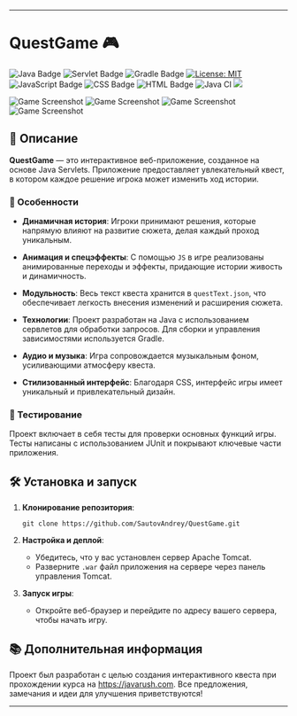 
---

# QuestGame 🎮

![Java Badge](https://img.shields.io/badge/Java-ED8B00?style=for-the-badge&logo=java&logoColor=white)
![Servlet Badge](https://img.shields.io/badge/Servlet-4EA94B?style=for-the-badge&logo=java&logoColor=white)
![Gradle Badge](https://img.shields.io/badge/Gradle-02303A?style=for-the-badge&logo=gradle&logoColor=white)
[![License: MIT](https://img.shields.io/badge/License-MIT-yellow.svg?style=for-the-badge)](https://github.com/SautovAndrey/QuestGame/blob/a0d7ee8720aa362242654f4f618c27cf48f60cc6/LICENSE)
![JavaScript Badge](https://img.shields.io/badge/JavaScript-F7DF1E?style=for-the-badge&logo=javascript&logoColor=black)
![CSS Badge](https://img.shields.io/badge/CSS-1572B6?style=for-the-badge&logo=css3&logoColor=white)
![HTML Badge](https://img.shields.io/badge/HTML-E34F26?style=for-the-badge&logo=html5&logoColor=white)
![Java CI](https://github.com/SautovAndrey/QuestGame/actions/workflows/java-ci.yml/badge.svg)
![](https://komarev.com/ghpvc/?username=sautovandrey)

![Game Screenshot](https://github.com/SautovAndrey/QuestGame/blob/26d59f88a0d83b01310c10e684433d1dfe65a3b3/QGScrin1.png) 
![Game Screenshot](https://github.com/SautovAndrey/QuestGame/blob/26d59f88a0d83b01310c10e684433d1dfe65a3b3/QGScrin2.png) 
![Game Screenshot](https://github.com/SautovAndrey/QuestGame/blob/26d59f88a0d83b01310c10e684433d1dfe65a3b3/QGScrin3.png) 
![Game Screenshot](https://github.com/SautovAndrey/QuestGame/blob/26d59f88a0d83b01310c10e684433d1dfe65a3b3/QGScrin4.png) 

## 📌 Описание

**QuestGame** — это интерактивное веб-приложение, созданное на основе Java Servlets. Приложение предоставляет увлекательный квест, в котором каждое решение игрока может изменить ход истории.

### 🎯 Особенности

- **Динамичная история**: Игроки принимают решения, которые напрямую влияют на развитие сюжета, делая каждый проход уникальным.
  
- **Анимация и спецэффекты**: С помощью `JS` в игре реализованы анимированные переходы и эффекты, придающие истории живость и динамичность.
  
- **Модульность**: Весь текст квеста хранится в `questText.json`, что обеспечивает легкость внесения изменений и расширения сюжета.

- **Технологии**: Проект разработан на Java с использованием сервлетов для обработки запросов. Для сборки и управления зависимостями используется Gradle.

- **Аудио и музыка**: Игра сопровождается музыкальным фоном, усиливающими атмосферу квеста.

- **Стилизованный интерфейс**: Благодаря CSS, интерфейс игры имеет уникальный и привлекательный дизайн.

### 🧪 Тестирование
Проект включает в себя тесты для проверки основных функций игры. Тесты написаны с использованием JUnit и покрывают ключевые части приложения.

## 🛠 Установка и запуск

1. **Клонирование репозитория**:
   ```
   git clone https://github.com/SautovAndrey/QuestGame.git
   ```

2. **Настройка и деплой**:
   - Убедитесь, что у вас установлен сервер Apache Tomcat.
   - Разверните `.war` файл приложения на сервере через панель управления Tomcat.

3. **Запуск игры**:
   - Откройте веб-браузер и перейдите по адресу вашего сервера, чтобы начать игру.

## 📚 Дополнительная информация
Проект был разработан с целью создания интерактивного квеста при прохождении курса на https://javarush.com. Все предложения, замечания и идеи для улучшения приветствуются!

---
